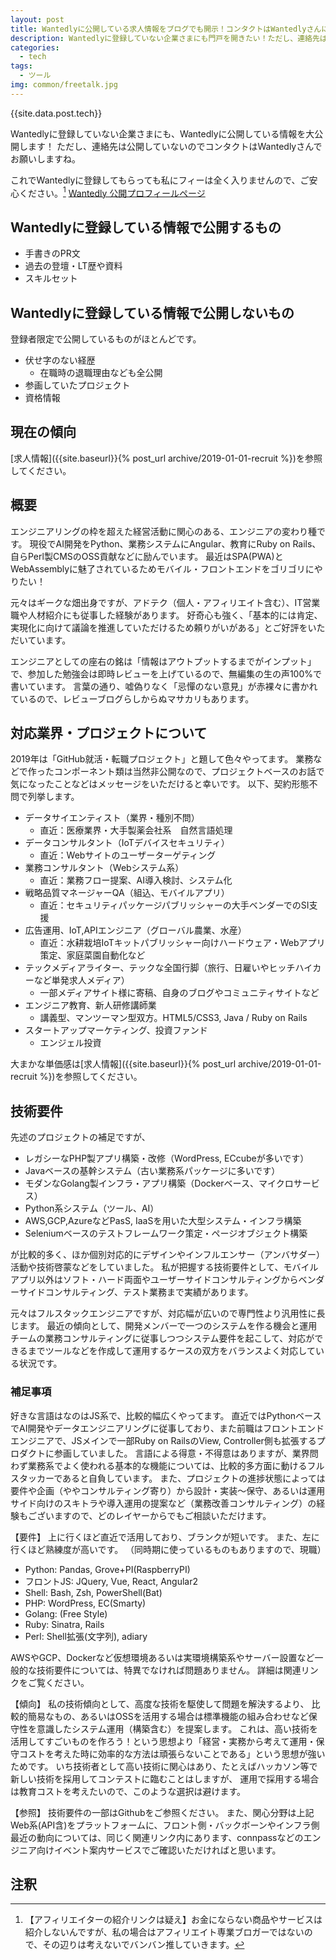 ```yaml
---
layout: post
title: Wantedlyに公開している求人情報をブログでも開示！コンタクトはWantedlyさんにてどうぞ。
description: Wantedlyに登録していない企業さまにも門戸を開きたい！ただし、連絡先は公開していないのでコンタクトはWantedlyさんでお願いします。
categories:
  - tech
tags:
  - ツール
img: common/freetalk.jpg
---
```

{{site.data.post.tech}}

Wantedlyに登録していない企業さまにも、Wantedlyに公開している情報を大公開します！
ただし、連絡先は公開していないのでコンタクトはWantedlyさんでお願いしますね。

これでWantedlyに登録してもらっても私にフィーは全く入りませんので、ご安心ください。[^1]
[Wantedly 公開プロフィールページ](https://www.wantedly.com/users/18437113)

## Wantedlyに登録している情報で公開するもの
- 手書きのPR文
- 過去の登壇・LT歴や資料
- スキルセット

## Wantedlyに登録している情報で公開しないもの
登録者限定で公開しているものがほとんどです。

- 伏せ字のない経歴
  - 在職時の退職理由なども全公開
- 参画していたプロジェクト
- 資格情報

## 現在の傾向
[求人情報]({{site.baseurl}}{% post_url archive/2019-01-01-recruit %})を参照してください。

## 概要
エンジニアリングの枠を超えた経営活動に関心のある、エンジニアの変わり種です。
現役でAI開発をPython、業務システムにAngular、教育にRuby on Rails、自らPerl製CMSのOSS貢献などに励んでいます。
最近はSPA(PWA)とWebAssemblyに魅了されているためモバイル・フロントエンドをゴリゴリにやりたい！

元々はギークな畑出身ですが、アドテク（個人・アフィリエイト含む）、IT営業職や人材紹介にも従事した経験があります。
好奇心も強く、「基本的には肯定、実現化に向けて議論を推進していただけるため頼りがいがある」とご好評をいただいています。

エンジニアとしての座右の銘は「情報はアウトプットするまでがインプット」で、参加した勉強会は即時レビューを上げているので、無編集の生の声100%で書いています。
言葉の通り、嘘偽りなく「忌憚のない意見」が赤裸々に書かれているので、レビューブログらしからぬマサカリもあります。

## 対応業界・プロジェクトについて
2019年は「GitHub就活・転職プロジェクト」と題して色々やってます。
業務などで作ったコンポーネント類は当然非公開なので、プロジェクトベースのお話で気になったことなどはメッセージをいただけると幸いです。
以下、契約形態不問で列挙します。

- データサイエンティスト（業界・種別不問）
  - 直近：医療業界・大手製薬会社系　自然言語処理
- データコンサルタント（IoTデバイスセキュリティ）
  - 直近：Webサイトのユーザーターゲティング
- 業務コンサルタント（Webシステム系）
  - 直近：業務フロー提案、AI導入検討、システム化
- 戦略品質マネージャーQA（組込、モバイルアプリ）
  - 直近：セキュリティパッケージパブリッシャーの大手ベンダーでのSI支援
- 広告運用、IoT,APIエンジニア（グローバル農業、水産）
  - 直近：水耕栽培IoTキットパブリッシャー向けハードウェア・Webアプリ策定、家庭菜園自動化など
- テックメディアライター、テックな全国行脚（旅行、日雇いやヒッチハイカーなど単発求人メディア）
  - 一部メディアサイト様に寄稿、自身のブログやコミュニティサイトなど
- エンジニア教育、新人研修講師業
  - 講義型、マンツーマン型双方。HTML5/CSS3, Java / Ruby on Rails
- スタートアップマーケティング、投資ファンド
  - エンジェル投資

大まかな単価感は[求人情報]({{site.baseurl}}{% post_url archive/2019-01-01-recruit %})を参照してください。

## 技術要件
先述のプロジェクトの補足ですが、

- レガシーなPHP製アプリ構築・改修（WordPress, ECcubeが多いです）
- Javaベースの基幹システム（古い業務系パッケージに多いです）
- モダンなGolang製インフラ・アプリ構築（Dockerベース、マイクロサービス）
- Python系システム（ツール、AI）
- AWS,GCP,AzureなどPasS, IaaSを用いた大型システム・インフラ構築
- Seleniumベースのテストフレームワーク策定・ページオブジェクト構築

が比較的多く、ほか個別対応的にデザインやインフルエンサー（アンバサダー）活動や技術啓蒙などをしていました。
私が把握する技術要件として、モバイルアプリ以外はソフト・ハード両面やユーザーサイドコンサルティングからベンダーサイドコンサルティング、テスト業務まで実績があります。

元々はフルスタックエンジニアですが、対応幅が広いので専門性より汎用性に長じます。
最近の傾向として、開発メンバーで一つのシステムを作る機会と運用チームの業務コンサルティングに従事しつつシステム要件を起こして、対応ができるまでツールなどを作成して運用するケースの双方をバランスよく対応している状況です。

### 補足事項
好きな言語はなのはJS系で、比較的幅広くやってます。
直近ではPythonベースでAI開発やデータエンジニアリングに従事しており、また前職はフロントエンドエンジニアで、JSメインで一部Ruby on RailsのView, Controller側も拡張するプロダクトに参画していました。
言語による得意・不得意はありますが、業界問わず業務系でよく使われる基本的な機能については、比較的多方面に動けるフルスタッカーであると自負しています。
また、プロジェクトの進捗状態によっては要件や企画（ややコンサルティング寄り）から設計・実装～保守、あるいは運用サイド向けのスキトラや導入運用の提案など（業務改善コンサルティング）の経験もございますので、どのレイヤーからでもご相談いただけます。

【要件】
上に行くほど直近で活用しており、ブランクが短いです。
また、左に行くほど熟練度が高いです。
（同時期に使っているものもありますので、現職）

- Python: Pandas, Grove+PI(RaspberryPI)
- フロントJS: JQuery, Vue, React, Angular2
- Shell: Bash, Zsh, PowerShell(Bat)
- PHP: WordPress, EC(Smarty)
- Golang: (Free Style)
- Ruby: Sinatra, Rails
- Perl: Shell拡張(文字列), adiary

AWSやGCP、Dockerなど仮想環境あるいは実環境構築系やサーバー設置など一般的な技術要件については、特異でなければ問題ありません。
詳細は関連リンクをご覧ください。

【傾向】
私の技術傾向として、高度な技術を駆使して問題を解決するより、
比較的簡易なもの、あるいはOSSを活用する場合は標準機能の組み合わせなど保守性を意識したシステム運用（構築含む）を提案します。
これは、高い技術を活用してすごいものを作ろう！という思想より「経営・実務から考えて運用・保守コストを考えた時に効率的な方法は頑張らないことである」という思想が強いためです。
いち技術者として高い技術に関心はあり、たとえばハッカソン等で新しい技術を採用してコンテストに臨むことはしますが、
運用で採用する場合は教育コストを考えたいので、このような選択は避けます。

【参照】
技術要件の一部はGithubをご参照ください。
また、関心分野は上記Web系(API含)をプラットフォームに、フロント側・バックボーンやインフラ側
最近の動向については、同じく関連リンク内にあります、connpassなどのエンジニア向けイベント案内サービスでご確認いただければと思います。


## 注釈
[^1]: 【アフィリエイターの紹介リンクは疑え】お金にならない商品やサービスは紹介しないんですが、私の場合はアフィリエイト専業ブロガーではないので、その辺りは考えないでバンバン推していきます。
